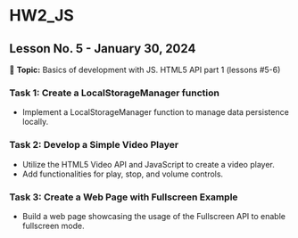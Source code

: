 # HW2_JS

## Lesson No. 5 - January 30, 2024

📌 **Topic:** Basics of development with JS. HTML5 API part 1 (lessons #5-6)

### Task 1: Create a LocalStorageManager function
- Implement a LocalStorageManager function to manage data persistence locally.

### Task 2: Develop a Simple Video Player
- Utilize the HTML5 Video API and JavaScript to create a video player.
- Add functionalities for play, stop, and volume controls.

### Task 3: Create a Web Page with Fullscreen Example
- Build a web page showcasing the usage of the Fullscreen API to enable fullscreen mode.

